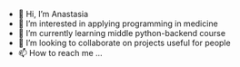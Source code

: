 - 👋 Hi, I’m Anastasia
- 👀 I’m interested in applying programming in medicine
- 🌱 I’m currently learning middle python-backend course
- 💞️ I’m looking to collaborate on projects useful for people
- 📫 How to reach me ...

<!---
anastasiakuklina/anastasiakuklina is a ✨ special ✨ repository because its `README.md` (this file) appears on your GitHub profile.
You can click the Preview link to take a look at your changes.
--->
